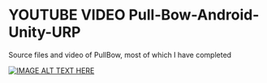 # YOUTUBE VIDEO  Pull-Bow-Android-Unity-URP
 Source files and video of PullBow, most of which I have completed



[![IMAGE ALT TEXT HERE](https://img.youtube.com/vi/yU6KenDE0vw/0.jpg)](https://www.youtube.com/watch?v=yU6KenDE0vw)
